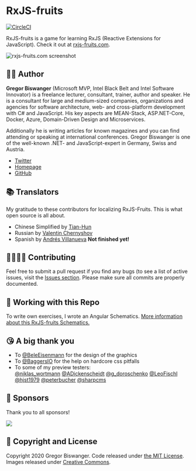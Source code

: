 
RxJS-fruits
=======
[![CircleCI](https://circleci.com/gh/GregorBiswanger/rxjs-fruits.svg?style=svg)](https://circleci.com/gh/GregorBiswanger/rxjs-fruits)

RxJS-fruits is a game for learning RxJS (Reactive Extensions for JavaScript). Check it out at [rxjs-fruits.com](https://www.rxjs-fruits.com).

![rxjs-fruits.com screenshot](https://github.com/GregorBiswanger/rxjs-fruits/raw/master/src/assets/images/thumbnail.jpg)

## 👨‍💻 Author

**Gregor Biswanger** (Microsoft MVP, Intel Black Belt and Intel Software Innovator) is a freelance lecturer, consultant, trainer, author and speaker. He is a consultant for large and medium-sized companies, organizations and agencies for software architecture, web- and cross-platform development with C# and JavaScript. His key aspects are MEAN-Stack, ASP.NET-Core, Docker, Azure, Domain-Driven Design and Microservices.

Additionally he is writing articles for known magazines and you can find attending or speaking at international conferences. Gregor Biswanger is one of the well-known .NET- and JavaScript-expert in Germany, Swiss and Austria. 

* [Twitter](https://twitter.com/BFreakout)
* [Homepage](http://about.me/gregor.biswanger)
* [GitHub](https://github.com/GregorBiswanger)

## 📚 Translators
My gratitude to these contributors for localizing RxJS-Fruits. This is what open source is all about.
* Chinese Simplified by [Tian-Hun](https://github.com/Tian-Hun)
* Russian by [Valentin Chernyshov](https://github.com/ValentinChernyshov)
* Spanish by [Andrés Villanueva](https://github.com/Villanuevand) **Not finished yet!**


## 🙋‍♀️🙋‍♂ Contributing
Feel free to submit a pull request if you find any bugs (to see a list of active issues, visit the [Issues section](https://github.com/GregorBiswanger/rxjs-fruits/issues).
Please make sure all commits are properly documented.

## 🧪 Working with this Repo
To write own exercises, I wrote an Angular Schematics. [More information about this RxJS-fruits Schematics.](https://github.com/GregorBiswanger/rxjs-fruits-schematics)

## 😘 A big thank you
* To [@BeleEisenmann](https://twitter.com/BeleEisenmann) for the design of the graphics
* To [@BaggersIO](https://twitter.com/BaggersIO) for the help on hardcore css pitfalls
* To some of my preview testers:  
[@niklas_wortmann](https://twitter.com/niklas_wortmann) [@ADickenscheidt](https://twitter.com/ADickenscheidt) [@g_doroschenko](https://twitter.com/g_doroschenko) [@LeoFischl](https://twitter.com/LeoFischl) [@hjst1979](https://twitter.com/hjst1979) [@peterbucher](https://twitter.com/peterbucher) [@sharpcms](https://twitter.com/sharpcms)

## 🙏 Sponsors

Thank you to all sponsors!

<p>
  <a href="https://www.codeandweb.com/babeledit" target="_blank"><img src="https://www.rxjs-fruits.com/assets/images/sponsors/BabelEdit.jpg"></a>
</p>

## 🎉 Copyright and License

Copyright 2020 Gregor Biswanger. Code released under [the MIT License](https://github.com/GregorBiswanger/rxjs-fruits/blob/master/LICENSE.md). Images released under [Creative Commons](https://creativecommons.org/licenses/by/3.0/legalcode.txt).
